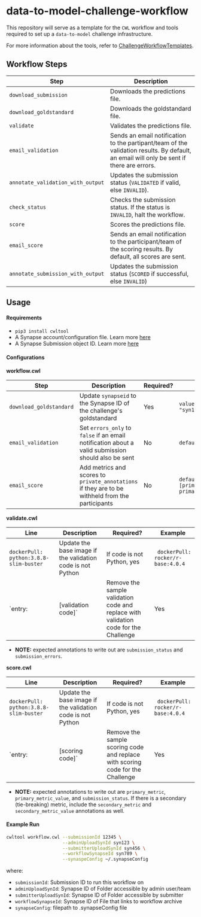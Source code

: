 # data-to-model-challenge-workflow
This repository will serve as a template for the `CWL` workflow and tools required to set up a `data-to-model` challenge infrastructure.

For more information about the tools, refer to [ChallengeWorkflowTemplates](https://github.com/Sage-Bionetworks/ChallengeWorkflowTemplates).

## Workflow Steps

**Step** | **Description** 
--|--
`download_submission` | Downloads the predictions file.
`download_goldstandard` | Downloads the goldstandard file.
`validate` | Validates the predictions file.
`email_validation` | Sends an email notification to the partipant/team of the validation results. By default, an email will only be sent if there are errors.
`annotate_validation_with_output` | Updates the submission status (`VALIDATED` if valid, else `INVALID`).
`check_status` | Checks the submission status. If the status is `INVALID`, halt the workflow.
`score` | Scores the predictions file.
`email_score` | Sends an email notification to the participant/team of the scoring results. By default, all scores are sent.
`annotate_submission_with_output` | Updates the submission status (`SCORED` if successful, else `INVALID`)

## Usage

#### Requirements
* `pip3 install cwltool`
* A Synapse account/configuration file.  Learn more [here](https://docs.synapse.org/articles/client_configuration.html#for-developers)
* A Synapse Submission object ID.  Learn more [here](https://docs.synapse.org/articles/evaluation_queues.html#submissions)


#### Configurations
**workflow.cwl** 

**Step** | **Description** | **Required?** | **Example**
--|--|--|--
`download_goldstandard` | Update `synapseid` to the Synapse ID of the challenge's goldstandard | Yes | `valueFrom: "syn12345678"`
`email_validation` | Set `errors_only` to `false` if an email notification about a valid submission should also be sent | No | `default: false`
`email_score` | Add metrics and scores to `private_annotations` if they are to be withheld from the participants | No | `default: [primary_metric, primary_metric_value]`

**validate.cwl**

**Line** | **Description** | **Required?** | **Example**
--|--|--|--
`dockerPull: python:3.8.8-slim-buster` | Update the base image if the validation code is not Python | If code is not Python, yes | ` dockerPull: rocker/r-base:4.0.4`
`entry: | [validation code]` | Remove the sample validation code and replace with validation code for the Challenge | Yes | --

* **NOTE:** expected annotations to write out are `submission_status` and `submission_errors`.

**score.cwl**

**Line** | **Description** | **Required?** | **Example**
--|--|--|--
`dockerPull: python:3.8.8-slim-buster` | Update the base image if the validation code is not Python | If code is not Python, yes | ` dockerPull: rocker/r-base:4.0.4`
`entry: | [scoring code]` | Remove the sample scoring code and replace with scoring code for the Challenge | Yes | --

* **NOTE:** expected annotations to write out are `primary_metric`, `primary_metric_value`, and `submission_status`. If there is a secondary (tie-breaking) metric, include the `secondary_metric` and `secondary_metric_value` annotations as well.


#### Example Run

```bash
cwltool workflow.cwl --submissionId 12345 \
                     --adminUploadSynId syn123 \
                     --submitterUploadSynId syn456 \
                     --workflowSynapseId syn789 \
                     --synaspeConfig ~/.synapseConfig
```
where:
* `submissionId`: Submission ID to run this workflow on
* `adminUploadSynId`: Synapse ID of Folder accessible by admin user/team
* `submitterUploadSynId`: Synapse ID of Folder accessible by submitter
* `workflowSynapseId`: Synapse ID of File that links to workflow archive
* `synapseConfig`: filepath to .synapseConfig file
